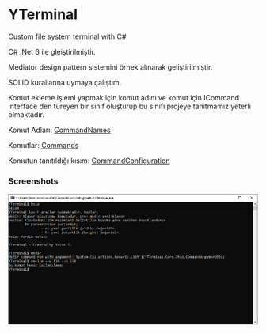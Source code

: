 # YTerminal
 Custom file system terminal with C#

C# .Net 6 ile gleiştirilmiştir.

Mediator design pattern sistemini örnek alınarak geliştirilmiştir.

SOLID kurallarına uymaya çalıştım.

Komut ekleme işlemi yapmak için komut adını ve komut için ICommand interface den türeyen bir sınıf oluşturup bu sınıfı projeye tanıtmamız yeterli olmaktadır.

Komut Adları: [CommandNames](https://github.com/yasintorun/YTerminal/blob/main/Core/Constants/CommandNames.cs)

Komutlar: [Commands](https://github.com/yasintorun/YTerminal/tree/main/Commands)

Komutun tanıtıldığı kısım: [CommandConfiguration](https://github.com/yasintorun/YTerminal/blob/main/Configs/CommandConfiguration.cs)

### Screenshots

![Terminal](https://github.com/yasintorun/YTerminal/blob/main/screenshots/YTerminal-0.PNG)
